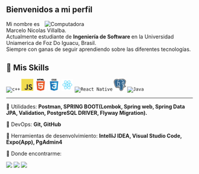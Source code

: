 ## Bienvenidos a mi perfil <strong></strong>

<img src="https://raw.githubusercontent.com/MicaelliMedeiros/micaellimedeiros/master/image/computer-illustration.png" min-width="400px" max-width="400px" width="400px" align="right" alt="Computadora">

<p align="left"> 
  Mi nombre es Marcelo Nicolas Villalba.
<br>
  Actualmente estudiante de <strong>Ingeniería de Software </strong>  en la Universidad Uniamerica de Foz Do Iguacu, Brasil.
<br>
Siempre con ganas de seguir aprendiendo sobre las diferentes tecnologías.
</p>

## 🚀 Mis Skills

<code><img height="32" src="https://upload.wikimedia.org/wikipedia/commons/thumb/1/18/ISO_C%2B%2B_Logo.svg/1822px-ISO_C%2B%2B_Logo.svg.png" alt="c++"/></code>
<code><img height="32" src="https://raw.githubusercontent.com/github/explore/80688e429a7d4ef2fca1e82350fe8e3517d3494d/topics/javascript/javascript.png" alt="Javascript"/></code>
<code><img height="32" src="https://raw.githubusercontent.com/github/explore/80688e429a7d4ef2fca1e82350fe8e3517d3494d/topics/html/html.png" alt="HTML5"/></code>
<code><img height="32" src="https://raw.githubusercontent.com/github/explore/80688e429a7d4ef2fca1e82350fe8e3517d3494d/topics/css/css.png" alt="CSS"/></code>
<code><img height="32" src="https://raw.githubusercontent.com/github/explore/80688e429a7d4ef2fca1e82350fe8e3517d3494d/topics/react/react.png" alt="React"/></code>
<code><img height="32" src="https://storage.googleapis.com/moravio-web/media/react_native_e0c7e12161/react_native_e0c7e12161.png" alt="React Native"/></code>
<code><img height="32" src="https://raw.githubusercontent.com/github/explore/80688e429a7d4ef2fca1e82350fe8e3517d3494d/topics/postgresql/postgresql.png" alt="PostegreSQL"/></code>
<code><img height="35" src="https://brandslogos.com/wp-content/uploads/images/large/java-logo-1.png" alt="Java"/></code>


---

<p align="left">
  💼 Utilidades: <strong> Postman, SPRING BOOT(Lombok, Spring web, Spring Data JPA, Validation, PostgreSQL DRIVER, Flyway Migration).</strong>
</p>
<p align="left">
  🦄 DevOps: <strong> Git, GitHub</strong>
</p>
<p align="left">
  💼 Herramientas de desenvolvimiento: <strong>IntelliJ IDEA, Visual Studio Code, Expo(App), PgAdmin4 </strong>
</p>

<p align="left">
  💌 Donde encontrarme:
</p>

<p align="left">
  <a href="mailto:marcelonv011@gmail.com" alt="Gmail">
  <img src="https://img.shields.io/badge/-Gmail-FF0000?style=flat-square&labelColor=FF0000&logo=gmail&logoColor=white&link=marcelonv011@gmail.com" /></a>

  <a href="https://www.linkedin.com/in/marcelo-nicolas-villalba-83bb16269/" alt="Linkedin">
  <img src="https://img.shields.io/badge/-Linkedin-0e76a8?style=flat-square&logo=Linkedin&logoColor=white&link=LINK-DO-SEU-LINKEDIN" /></a>

  <a href="https://www.instagram.com/mnicolas11/" alt="Instagram">
  <img src="https://img.shields.io/badge/-Instagram-DF0174?style=flat-square&labelColor=DF0174&logo=instagram&logoColor=white&link=LINK-DO-SEU-INSTAGRAM"/></a>
</p>  
